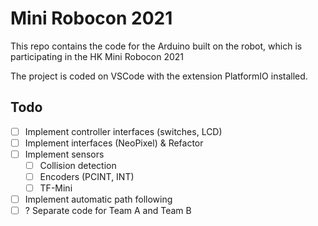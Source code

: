 # Mini Robocon 2021

This repo contains the code for the Arduino built on the robot, which is participating in the HK Mini Robocon 2021

The project is coded on VSCode with the extension PlatformIO installed.

## Todo

- [ ] Implement controller interfaces (switches, LCD)
- [ ] Implement interfaces (NeoPixel) & Refactor
- [ ] Implement sensors
  - [ ] Collision detection
  - [ ] Encoders (PCINT, INT)
  - [ ] TF-Mini
- [ ] Implement automatic path following
- [ ] ? Separate code for Team A and Team B
